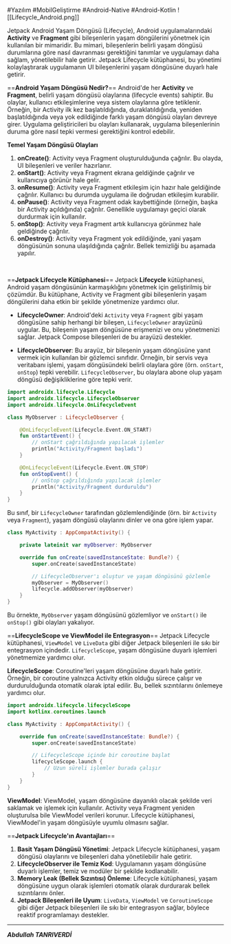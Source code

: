 #Yazılım #MobilGeliştirme #Android-Native #Android-Kotlin
![[Lifecycle_Android.png]]


Jetpack Android Yaşam Döngüsü (Lifecycle), Android uygulamalarındaki **Activity** ve **Fragment** gibi bileşenlerin yaşam döngülerini yönetmek için kullanılan bir mimaridir. Bu mimari, bileşenlerin belirli yaşam döngüsü durumlarına göre nasıl davranması gerektiğini tanımlar ve uygulamayı daha sağlam, yönetilebilir hale getirir. Jetpack Lifecycle kütüphanesi, bu yönetimi kolaylaştırarak uygulamanın UI bileşenlerini yaşam döngüsüne duyarlı hale getirir.
<br>


==**Android Yaşam Döngüsü Nedir?**==
Android'de her **Activity** ve **Fragment**, belirli yaşam döngüsü olaylarına (lifecycle events) sahiptir. Bu olaylar, kullanıcı etkileşimlerine veya sistem olaylarına göre tetiklenir. Örneğin, bir Activity ilk kez başlatıldığında, duraklatıldığında, yeniden başlatıldığında veya yok edildiğinde farklı yaşam döngüsü olayları devreye girer. Uygulama geliştiricileri bu olayları kullanarak, uygulama bileşenlerinin duruma göre nasıl tepki vermesi gerektiğini kontrol edebilir.

**Temel Yaşam Döngüsü Olayları**
1. **onCreate()**: Activity veya Fragment oluşturulduğunda çağrılır. Bu olayda, UI bileşenleri ve veriler hazırlanır.
2. **onStart()**: Activity veya Fragment ekrana geldiğinde çağrılır ve kullanıcıya görünür hale gelir.
3. **onResume()**: Activity veya Fragment etkileşim için hazır hale geldiğinde çağrılır. Kullanıcı bu durumda uygulama ile doğrudan etkileşim kurabilir.
4. **onPause()**: Activity veya Fragment odak kaybettiğinde (örneğin, başka bir Activity açıldığında) çağrılır. Genellikle uygulamayı geçici olarak durdurmak için kullanılır.
5. **onStop()**: Activity veya Fragment artık kullanıcıya görünmez hale geldiğinde çağrılır.
6. **onDestroy()**: Activity veya Fragment yok edildiğinde, yani yaşam döngüsünün sonuna ulaşıldığında çağrılır. Bellek temizliği bu aşamada yapılır.
<br>

==**Jetpack Lifecycle Kütüphanesi**==
Jetpack **Lifecycle** kütüphanesi, Android yaşam döngüsünün karmaşıklığını yönetmek için geliştirilmiş bir çözümdür. Bu kütüphane, Activity ve Fragment gibi bileşenlerin yaşam döngülerini daha etkin bir şekilde yönetmenize yardımcı olur.

- **LifecycleOwner**: Android'deki `Activity` veya `Fragment` gibi yaşam döngüsüne sahip herhangi bir bileşen, `LifecycleOwner` arayüzünü uygular. Bu, bileşenin yaşam döngüsüne erişmenizi ve onu yönetmenizi sağlar. Jetpack Compose bileşenleri de bu arayüzü destekler.
    
- **LifecycleObserver**: Bu arayüz, bir bileşenin yaşam döngüsüne yanıt vermek için kullanılan bir gözlemci sınıfıdır. Örneğin, bir servis veya veritabanı işlemi, yaşam döngüsündeki belirli olaylara göre (örn. `onStart`, `onStop`) tepki verebilir. `LifecycleObserver`, bu olaylara abone olup yaşam döngüsü değişikliklerine göre tepki verir.

```kotlin
import androidx.lifecycle.Lifecycle
import androidx.lifecycle.LifecycleObserver
import androidx.lifecycle.OnLifecycleEvent

class MyObserver : LifecycleObserver {

    @OnLifecycleEvent(Lifecycle.Event.ON_START)
    fun onStartEvent() {
        // onStart çağrıldığında yapılacak işlemler
        println("Activity/Fragment başladı")
    }

    @OnLifecycleEvent(Lifecycle.Event.ON_STOP)
    fun onStopEvent() {
        // onStop çağrıldığında yapılacak işlemler
        println("Activity/Fragment durduruldu")
    }
}

```
Bu sınıf, bir `LifecycleOwner` tarafından gözlemlendiğinde (örn. bir `Activity` veya `Fragment`), yaşam döngüsü olaylarını dinler ve ona göre işlem yapar.

```kotlin
class MyActivity : AppCompatActivity() {

    private lateinit var myObserver: MyObserver

    override fun onCreate(savedInstanceState: Bundle?) {
        super.onCreate(savedInstanceState)

        // LifecycleObserver'ı oluştur ve yaşam döngüsünü gözlemle
        myObserver = MyObserver()
        lifecycle.addObserver(myObserver)
    }
}

```

Bu örnekte, `MyObserver` yaşam döngüsünü gözlemliyor ve `onStart()` ile `onStop()` gibi olayları yakalıyor.
<br>

==**LifecycleScope ve ViewModel ile Entegrasyon**==
Jetpack Lifecycle kütüphanesi, `ViewModel` ve `LiveData` gibi diğer Jetpack bileşenleri ile sıkı bir entegrasyon içindedir. `LifecycleScope`, yaşam döngüsüne duyarlı işlemleri yönetmemize yardımcı olur.

**LifecycleScope**: Coroutine'leri yaşam döngüsüne duyarlı hale getirir. Örneğin, bir coroutine yalnızca Activity etkin olduğu sürece çalışır ve durdurulduğunda otomatik olarak iptal edilir. Bu, bellek sızıntılarını önlemeye yardımcı olur.
```kotlin
import androidx.lifecycle.lifecycleScope
import kotlinx.coroutines.launch

class MyActivity : AppCompatActivity() {

    override fun onCreate(savedInstanceState: Bundle?) {
        super.onCreate(savedInstanceState)

        // LifecycleScope içinde bir coroutine başlat
        lifecycleScope.launch {
            // Uzun süreli işlemler burada çalışır
        }
    }
}

```

**ViewModel**: ViewModel, yaşam döngüsüne dayanıklı olacak şekilde veri saklamak ve işlemek için kullanılır. Activity veya Fragment yeniden oluşturulsa bile ViewModel verileri korunur. Lifecycle kütüphanesi, ViewModel'in yaşam döngüsüyle uyumlu olmasını sağlar.


==**Jetpack Lifecycle'ın Avantajları**==
1. **Basit Yaşam Döngüsü Yönetimi**: Jetpack Lifecycle kütüphanesi, yaşam döngüsü olaylarını ve bileşenleri daha yönetilebilir hale getirir.
2. **LifecycleObserver ile Temiz Kod**: Uygulamanın yaşam döngüsüne duyarlı işlemler, temiz ve modüler bir şekilde kodlanabilir.
3. **Memory Leak (Bellek Sızıntısı) Önleme**: Lifecycle kütüphanesi, yaşam döngüsüne uygun olarak işlemleri otomatik olarak durdurarak bellek sızıntılarını önler.
4. **Jetpack Bileşenleri ile Uyum**: `LiveData`, `ViewModel` ve `CoroutineScope` gibi diğer Jetpack bileşenleri ile sıkı bir entegrasyon sağlar, böylece reaktif programlamayı destekler.
***

***Abdullah TANRIVERDİ***

